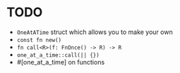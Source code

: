 
# TODO

 - `OneAtATime` struct which allows you to make your own
  - `const fn new()`
  - `fn call<R>(f: FnOnce() -> R) -> R`
 - `one_at_a_time::call(|| {})`
 - #[one_at_a_time] on functions
